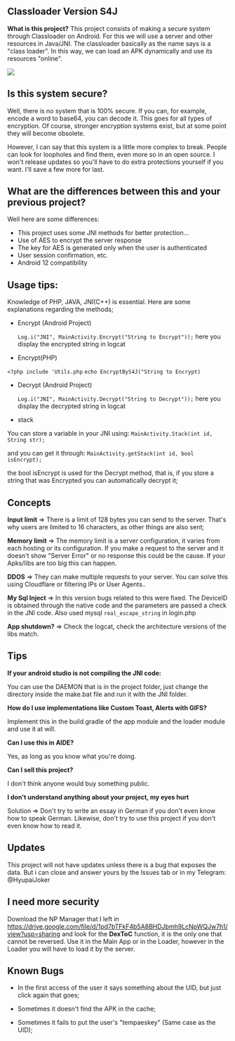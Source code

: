 ## Classloader Version S4J

**What is this project?**
This project consists of making a secure system through Classloader on Android. For this we will use a server and other resources in Java/JNI.
The classloader basically as the name says is a "class loader". In this way, we can load an APK dynamically and use its resources "online".

[![](https://png.pngtree.com/png-clipart/20190520/original/pngtree-video-player-template-in-flat-style-vector-illustration-png-image_3988371.jpg)](https://www.youtube.com/watch?v=leRCIyKrsrM "See in the video")


## Is this system secure?

Well, there is no system that is 100% secure. If you can, for example, encode a word to base64, you can decode it. This goes for all types of encryption. Of course, stronger encryption systems exist, but at some point they will become obsolete.

However, I can say that this system is a little more complex to break. People can look for loopholes and find them, even more so in an open source. I won't release updates so you'll have to do extra protections yourself if you want. I'll save a few more for last.

## What are the differences between this and your previous project?

Well here are some differences:

- This project uses some JNI methods for better protection...
- Use of AES to encrypt the server response
- The key for AES is generated only when the user is authenticated
- User session confirmation, etc.
- Android 12 compatibility

## Usage tips:

Knowledge of PHP, JAVA, JNI(C++) is essential. Here are some explanations regarding the methods;

- Encrypt (Android Project)

     `Log.i("JNI", MainActivity.Encrypt("String to Encrypt"));`
here you display the encrypted string in logcat

- Encrypt(PHP)

 `<?php include 'Utils.php`
 `echo EncryptByS4J("String to Encrypt)`


 - Decrypt (Android Project)

     `Log.i("JNI", MainActivity.Decrypt("String to Decrypt"));`
here you display the decrypted string in logcat

- stack

You can store a variable in your JNI using:
`MainActivity.Stack(int id, String str);`

and you can get it through:
`MainActivity.getStack(int id, bool isEncrypt);`

the bool isEncrypt is used for the Decrypt method, that is, if you store a string that was Encrypted you can automatically decrypt it;

## Concepts

**Input limit** => There is a limit of 128 bytes you can send to the server. That's why users are limited to 16 characters, as other things are also sent;

**Memory limit** => The memory limit is a server configuration, it varies from each hosting or its configuration.
If you make a request to the server and it doesn't show "Server Error" or no response this could be the cause. If your Apks/libs are too big this can happen.

**DDOS** => They can make multiple requests to your server. You can solve this using Cloudflare or filtering IPs or User Agents..

**My Sql Inject** => In this version bugs related to this were fixed. The DeviceID is obtained through the native code and the parameters are passed a check in the JNI code. Also used mysql `real_escape_string` in login.php

**App shutdown?** => Check the logcat, check the architecture versions of the libs match.

## Tips

**If your android studio is not compiling the JNI code:**

You can use the DAEMON that is in the project folder, just change the directory inside the make.bat file and run it with the JNI folder.

**How do I use implementations like Custom Toast, Alerts with GIFS?**

Implement this in the build.gradle of the app module and the loader module and use it at will.

**Can I use this in AIDE?**

Yes, as long as you know what you're doing.

**Can I sell this project?**

I don't think anyone would buy something public.

**I don't understand anything about your project, my eyes hurt**

Solution => Don't try to write an essay in German if you don't even know how to speak German.
Likewise, don't try to use this project if you don't even know how to read it.

## Updates

This project will not have updates unless there is a bug that exposes the data.
But i can close and answer yours by the Issues tab or in my Telegram: @HyupaiJoker

## I need more security

Download the NP Manager that I left in https://drive.google.com/file/d/1pd7bTFkF4b5A8BHDJbmh9LcNpWQJw7h1/view?usp=sharing and look for the **DexToC** function, it is the only one that cannot be reversed. Use it in the Main App or in the Loader, however in the Loader you will have to load it by the server.

## Known Bugs

- In the first access of the user it says something about the UID, but just click again that goes;

- Sometimes it doesn't find the APK in the cache;

- Sometimes it fails to put the user's "tempaeskey" (Same case as the UID);
